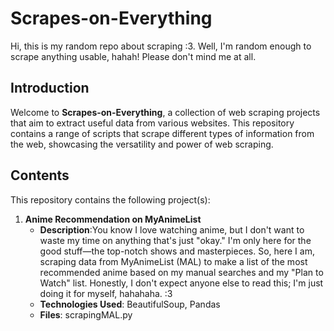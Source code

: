 # Scrapes-on-Everything

Hi, this is my random repo about scraping :3. Well, I'm random enough to scrape anything usable, hahah! Please don't mind me at all.

## Introduction

Welcome to **Scrapes-on-Everything**, a collection of web scraping projects that aim to extract useful data from various websites. This repository contains a range of scripts that scrape different types of information from the web, showcasing the versatility and power of web scraping.

## Contents

This repository contains the following project(s):

1. **Anime Recommendation on MyAnimeList**
   - **Description**:You know I love watching anime, but I don't want to waste my time on anything that's just "okay." I'm only here for the good stuff—the top-notch shows and masterpieces. So, here I am, scraping data from MyAnimeList (MAL) to make a list of the most recommended anime based on my manual searches and my "Plan to Watch" list. Honestly, I don't expect anyone else to read this; I'm just doing it for myself, hahahaha. :3
   - **Technologies Used**: BeautifulSoup, Pandas
   - **Files**: scrapingMAL.py
